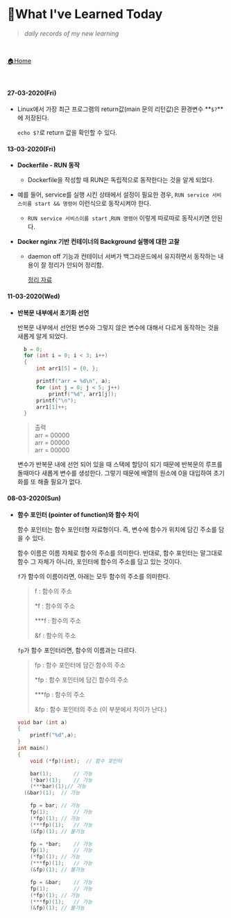 # 📝What I've Learned Today

> *daily records of my new learning*

<br>

[🏠Home](https://github.com/batboy118/Study_Note)

<br>

#### 27-03-2020(Fri)

- Linux에서 가장 최근 프로그램의 return값(main 문의 리턴값)은 환경변수 **`$?`**에 저장된다.

  `echo $?`로 return 값을 확인할 수 있다.

#### 13-03-2020(Fri)

- **Dockerfile - RUN 동작**

  - Dockerfile을 작성할 때 RUN은 독립적으로 동작한다는 것을 알게 되었다.
- 예를 들어, service를 실행 시킨 상태에서 설정이 필요한 경우, `RUN service 서비스이름 start && 명령어` 이런식으로 동작시켜야 한다.

  - `RUN service 서비스이름 start` ,`RUN 명령어` 이렇게 따로따로 동작시키면 안된다.

- **Docker nginx 기반 컨테이너의 Background 실행에 대한 고찰**

  - daemon off 기능과 컨테이너 서버가 백그라운드에서 유지하면서 동작하는 내용이 잘 정리가 안되어 정리함.

     [정리 자료](ETC/Docker/)

#### 11-03-2020(Wed)

- **반복문 내부에서 초기화 선언**

  반복문 내부에서 선언된 변수와 그렇지 않은 변수에 대해서 다르게 동작하는 것을 새롭게 알게 되었다.

  ```c
    b = 0;
    for (int i = 0; i < 3; i++)
    {
        int arr1[5] = {0, };
  
        printf("arr = %d\n", a);
        for (int j = 0; j < 5; j++)
            printf("%d", arr1[j]);
        printf("\n");
        arr1[1]++;
    }
  ```

   > 출력  <br>
   > arr = 00000 <br>
   > arr = 00000 <br>
   > arr = 00000 <br>

    변수가 반복문 내에 선언 되어 있을 때 스택에 할당이 되기 때문에 반복문의 루프를 돌때마다 새롭게 변수를 생성한다. 그렇기 때문에 배열의 원소에 0을 대입하여 초기화를 또 해줄 필요가 없다.

#### 08-03-2020(Sun)

- **함수 포인터 (pointer of function)와 함수 차이**

  함수 포인터는 함수 포인터형 자료형이다. 즉, 변수에 함수가 위치에 담긴 주소를 담을 수 있다.

  함수 이름은 이름 자체로 함수의 주소를 의미한다. 반대로, 함수 포인터는 말그대로 함수 그 자체가 아니라, 포인터에 함수의 주소를 담고 있는 것이다.

  `f`가 함수의 이름이라면, 아래는 모두 함수의 주소를 의미한다.

  > f : 함수의 주소
  >
  > *f : 함수의 주소
  >
  > ***f : 함수의 주소
  >
  > &f : 함수의 주소

  `fp`가 함수 포인터라면, 함수의 이름과는 다르다.

  >fp : 함수 포인터에 담긴 함수의 주소
  >
  >*fp : 함수 포인터에 담긴 함수의 주소
  >
  >***fp : 함수의 주소
  >
  >&fp : 함수 포인터의 주소 (이 부분에서 차이가 난다.)

  ``` c
  void bar (int a)
  {
      printf("%d",a);
  }
  int main()
  {
      void (*fp)(int);	// 함수 포인터
  
      bar(1);		// 가능
      (*bar)(1);	// 가능
      (***bar)(1);// 가능
  	(&bar)(1);	// 가능
  
      fp = bar;	// 가능
      fp(1);		// 가능
      (*fp)(1);	// 가능
      (***fp)(1);	// 가능
      (&fp)(1);	// 불가능
  
      fp = *bar;	// 가능
      fp(1);		// 가능
      (*fp)(1);	// 가능
      (***fp)(1);	// 가능
      (&fp)(1);	// 불가능
  
      fp = &bar;	// 가능
      fp(1);		// 가능
      (*fp)(1);	// 가능
      (***fp)(1);	// 가능
      (&fp)(1);	// 불가능
  ```

#### 